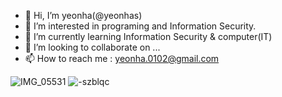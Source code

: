 - 👋 Hi, I’m yeonha(@yeonhas)
- 👀 I’m interested in programing and Information Security.
- 🌱 I’m currently learning Information Security & computer(IT)
- 💞️ I’m looking to collaborate on ...
- 📫 How to reach me : yeonha.0102@gmail.com

<!---
yeonhas/yeonhas is a ✨ special ✨ repository because its `README.md` (this file) appears on your GitHub profile.
You can click the Preview link to take a look at your changes.
--->
![IMG_05531](https://github.com/user-attachments/assets/bee795a6-cbc7-47d6-9338-6e8e44d12628)
![-szblqc](https://github.com/user-attachments/assets/8db50f69-fe10-4d48-820e-cca0ccce5a03)

